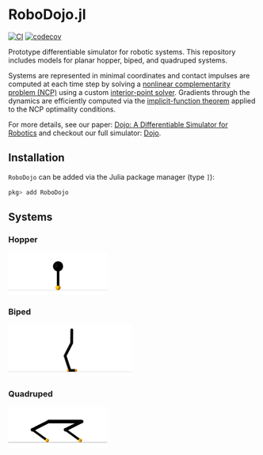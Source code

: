 # RoboDojo.jl
[![CI](https://github.com/thowell/RoboDojo.jl/actions/workflows/CI.yml/badge.svg)](https://github.com/thowell/RoboDojo.jl/actions/workflows/CI.yml)
[![codecov](https://codecov.io/gh/thowell/RoboDojo.jl/branch/main/graph/badge.svg?token=E0EBU6ZJRL)](https://codecov.io/gh/thowell/RoboDojo.jl)

Prototype differentiable simulator for robotic systems. This repository includes models for planar hopper, biped, and quadruped systems. 

Systems are represented in minimal coordinates and contact impulses are computed at each time step by solving a [nonlinear complementarity problem (NCP)](https://en.wikipedia.org/wiki/Nonlinear_complementarity_problem) using a custom [interior-point solver](src/solver/interior_point.jl). Gradients through the dynamics are efficiently computed via the [implicit-function theorem](https://en.wikipedia.org/wiki/Implicit_function_theorem) applied to the NCP optimality conditions.

For more details, see our paper: [Dojo: A Differentiable Simulator for Robotics](https://arxiv.org/abs/2203.00806) and checkout our full simulator: [Dojo](https://github.com/dojo-sim/Dojo.jl).

## Installation
`RoboDojo` can be added via the Julia package manager (type `]`):
```julia
pkg> add RoboDojo
```

## Systems
### Hopper 
<img src="examples/img/hopper.png" width="200"/>

### Biped 
<img src="examples/img/biped.png" width="250"/>

### Quadruped 
<img src="examples/img/quadruped.png" width="200"/>

